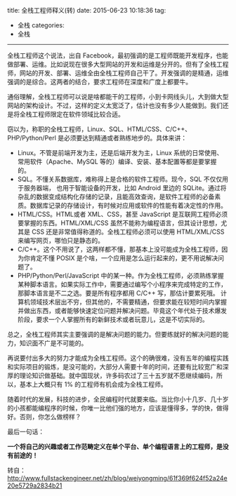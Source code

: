 title: 全栈工程师释义(转)
date: 2015-06-23 10:18:36
tag: 
- 全栈
categories: 
- 全栈
---

全栈工程师这个说法，出自 Facebook，最初强调的是工程师既能开发程序，也能做部署、运维。比如说现在很多大型网站的开发和运维是分开的。但有了全栈工程师，网站的开发、部署、运维全由全栈工程师自己干了。开发强调的是精通，运维强调的是综合。这两者的结合，要求工程师在深度和广度上都要牛。

通俗理解，全栈工程师可以说是啥都能干的工程师，小到卡网线头儿，大到做大型网站的架构设计。不过，这样的定义太宽泛了，估计也没有多少人能做到。我们还是将全栈工程师限定在软件领域比较合适。

窃以为，称职的全栈工程师，Linux、SQL、HTML/CSS、C/C++、PHP/Python/Perl 是必须要达到精通或者熟练地步的。具体来讲：

* Linux。不管是前端开发为主，还是后端开发为主，Linux 系统的日常使用、常用软件（Apache、MySQL 等的）编译、安装、基本配置等都是要掌握的。
* SQL。不懂关系数据库，难称得上是合格的软件工程师。现今，SQL 不仅仅用于服务器端， 也用于智能设备的开发，比如 Android 里边的 SQLite。通过将杂乱的数据变成结构化存储的记录，且能高效查询，是软件工程师的必备素质。数据库记录的存储设计，有时候对应用或软件的性能有着决定性的作用。
* HTML/CSS。HTML或者 XML、CSS，甚至 JavaScript 是互联网工程师必须要掌握的东西。HTML/XML/CSS 虽然不能称为编程语言，但其设计思想，尤其是 CSS 还是非常值得称道的。全栈工程师必须可以使用 HTML/XML/CSS 来编写网页，哪怕只是静态的。
* C/C++。这个不用说了，这两样都不懂，那基本上没可能成为全栈工程师，因为你肯定不懂 POSIX 是个啥，一个应用是怎么运行起来的，更不用说解决问题了。
* PHP/Python/Perl/JavaScript 中的某一种。作为全栈工程师，必须熟练掌握某种脚本语言。如果实际工作中，需要通过编写个小程序来完成特定的工作，那脚本语言是不二之选。要是所有程序都用 C/C++ 写，那估计要累死哦。
计算机领域技术层出不穷，但其他的，不需要精通，但要求能在较短时间内掌握并做出东西，或者能够快速定位问题并解决问题。毕竟这个年代处于技术爆发阶段，要求一个人掌握所有的新鲜技术或者玩意儿，这是不切实际的。

总之，全栈工程师其实主要强调的是解决问题的能力。但要练就好的解决问题的能力，知识面不广是不可能的。

再说要付出多大的努力才能成为全栈工程师。这个的确很难，没有五年的编程实践和实际项目的锻炼，是没可能的，大部分人需要十年的时间，还要有比较宽广和深厚的理论知识做基础。就中国现状，许多码农过了三十五岁就不愿继续编码，所以，基本上大概只有 1% 的工程师有机会成为全栈工程师。

随着时代的发展，科技的进步，全民编程时代就要来临。当比你小十几岁、几十岁的小孩都能编程序的时候，你唯一比他们强的地方，应该是懂得多，学的快，做得好。否则，你怎么做榜样？

最后一句话：

**一个将自己的兴趣或者工作范畴定义在单个平台、单个编程语言上的工程师，是没有前途的！**

转自：http://www.fullstackengineer.net/zh/blog/weiyongming/61f369f624f52a24e20e5729a2834b21